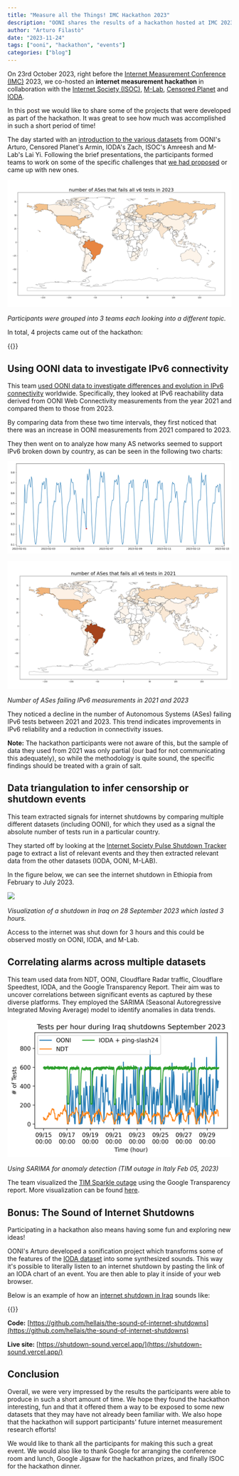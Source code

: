 ```yaml
---
title: "Measure all the Things! IMC Hackathon 2023"
description: "OONI shares the results of a hackathon hosted at IMC 2023 in collaboration with ISOC, M-Lab and Censored Planet."
author: "Arturo Filastò"
date: "2023-11-24"
tags: ["ooni", "hackathon", "events"]
categories: ["blog"]
---
```


On 23rd October 2023, right before the [Internet Measurement Conference
(IMC)](https://conferences.sigcomm.org/imc/2023/) 2023, we
co-hosted an **internet measurement hackathon** in collaboration with
the [Internet Society
(ISOC)](https://www.internetsociety.org/),
[M-Lab](https://www.measurementlab.net/), [Censored Planet](https://censoredplanet.org/) and
[IODA](https://ioda.inetintel.cc.gatech.edu/).

In this post we would like to share some of the projects that were
developed as part of the hackathon. It was great to see how much was
accomplished in such a short period of time!

The day started with an [introduction to the various datasets](https://docs.google.com/presentation/d/1DHhGcpCMTbSJE0QKO6ZTSnIPFixLxxBXwZLkqv0wdJA/edit#slide=id.g1723ddbd698_0_18)
from OONI's Arturo, Censored Planet's Armin, IODA's Zach, ISOC's Amreesh
and M-Lab's Lai Yi. Following the brief presentations, the participants
formed teams to work on some of the specific challenges that [we had
proposed](https://docs.google.com/document/d/1bmCwU0ZJCu-xKlIBKqh3rdIJLHZ-vS7UCOfHI-0RxVE/edit#heading=h.nhvc5bssegtl)
or came up with new ones.

![](images/image3.png)

*Participants were grouped into 3 teams each looking into a different
topic.*

In total, 4 projects came out of the hackathon:

{{<table-of-contents>}}

## Using OONI data to investigate IPv6 connectivity

This team [used OONI data to investigate differences and evolution in IPv6 connectivity](https://drive.google.com/drive/folders/11jqQqG-id2AbP-xtoWfLvHNXWodLhsU7)
worldwide. Specifically, they looked at IPv6 reachability data derived
from OONI Web Connectivity measurements from the year 2021 and compared
them to those from 2023.

By comparing data from these two time intervals, they first noticed that
there was an increase in OONI measurements from 2021 compared to 2023.

They then went on to analyze how many AS networks seemed to support IPv6
broken down by country, as can be seen in the following two charts:

![](images/image4.png)

![](images/image5.png)

*Number of ASes failing IPv6 measurements in 2021 and 2023*

They noticed a decline in the number of Autonomous Systems (ASes)
failing IPv6 tests between 2021 and 2023. This trend indicates
improvements in IPv6 reliability and a reduction in connectivity issues.

**Note:** The hackathon participants were not aware of this, but the
sample of data they used from 2021 was only partial (our bad for not
communicating this adequately), so while the methodology is quite sound,
the specific findings should be treated with a grain of salt.

## Data triangulation to infer censorship or shutdown events

This team extracted signals for internet shutdowns by comparing multiple
different datasets (including OONI), for which they used as a signal the
absolute number of tests run in a particular country.

They started off by looking at the [Internet Society Pulse Shutdown Tracker](https://pulse.internetsociety.org/shutdowns) page
to extract a list of relevant events and they then extracted relevant
data from the other datasets (IODA, OONI, M-LAB).

In the figure below, we can see the internet shutdown in Ethiopia from
February to July 2023.

![](images/image1.png)

*Visualization of a shutdown in Iraq on 28 September 2023 which lasted 3
hours.*

Access to the internet was shut down for 3 hours and this could be
observed mostly on OONI, IODA, and M-Lab.

## Correlating alarms across multiple datasets

This team used data from NDT, OONI, Cloudflare Radar traffic, Cloudflare
Speedtest, IODA, and the Google Transparency Report. Their aim was to
uncover correlations between significant events as captured by these
diverse platforms. They employed the SARIMA (Seasonal Autoregressive
Integrated Moving Average) model to identify anomalies in data trends.

![](images/image2.png)

*Using SARIMA for anomaly detection (TIM outage in Italy Feb 05, 2023)*

The team visualized the [TIM Sparkle
outage](https://pulse.internetsociety.org/blog/italys-internet-outage-a-perfect-storm)
using the Google Transparency report. More visualization can be found
[here](https://docs.google.com/presentation/d/1G1NtLynJGj2j0czTrIpJsDBSB7tYkAx3OMVRriC1CQw/edit#slide=id.g2927800f948_0_0).

## Bonus: The Sound of Internet Shutdowns

Participating in a hackathon also means having some fun and exploring
new ideas!

OONI's Arturo developed a sonification project which transforms some of
the features of the [IODA dataset](https://ioda.inetintel.cc.gatech.edu/) into some
synthesized sounds. This way it's possible to literally listen to an
internet shutdown by pasting the link of an IODA chart of an event. You
are then able to play it inside of your web browser.

Below is an example of how an [internet shutdown in Iraq](https://ioda.inetintel.cc.gatech.edu/country/IQ?from=1685389784&until=1687981784)
sounds like:

{{<youtube vid="Z1TFc1AyqI4">}}

**Code:**
[https://github.com/hellais/the-sound-of-internet-shutdowns](https://github.com/hellais/the-sound-of-internet-shutdowns)

**Live site:**
[https://shutdown-sound.vercel.app/](https://shutdown-sound.vercel.app/)

## Conclusion

Overall, we were very impressed by the results the participants were
able to produce in such a short amount of time. We hope they found the
hackathon interesting, fun and that it offered them a way to be exposed
to some new datasets that they may have not already been familiar with.
We also hope that the hackathon will support participants' future
internet measurement research efforts!

We would like to thank all the participants for making this such a great
event. We would also like to thank Google for arranging the conference
room and lunch, Google Jigsaw for the hackathon prizes, and finally ISOC
for the hackathon dinner.
